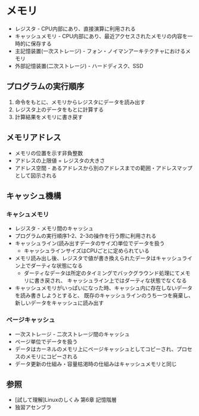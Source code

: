 # メモリ
- レジスタ - CPU内部にあり、直接演算に利用される
- キャッシュメモリ - CPU内部にあり、最近アクセスされたメモリの内容を一時的に保存する
- 主記憶装置(一次ストレージ) - フォン・ノイマンアーキテクチャにおけるメモリ
- 外部記憶装置(二次ストレージ) - ハードディスク、SSD

## プログラムの実行順序
1. 命令をもとに、メモリからレジスタにデータを読み出す
2. レジスタ上のデータをもとに計算する
3. 計算結果をメモリに書き戻す

## メモリアドレス
- メモリの位置を示す非負整数
- アドレスの上限値 = レジスタの大きさ
- アドレス空間 - あるアドレスから別のアドレスまでの範囲・アドレスマップとして図示される

## キャッシュ機構
### キャシュメモリ
- レジスタ - メモリ間のキャッシュ
- プログラムの実行順序1-2、2-3の操作を行う際に利用される
- キャッシュライン(読み出すデータのサイズ)単位でデータを扱う
  - キャッシュラインサイズはCPUごとに定められている
- メモリ読み出し後、レジスタで値が書き換えられたデータはキャッシュライン上でダーティな状態になる
  - ダーティなデータは所定のタイミングでバックグラウンド処理にてメモリに書き戻され、
    キャッシュライン上ではダーティな状態でなくなる
- キャッシュメモリがいっぱいになった時、キャッシュ内に存在しないデータを読み書きしようとすると、
  既存のキャッシュラインのうち一つを廃棄し、新しいデータをキャッシュに読み出す

### ページキャッシュ
- 一次ストレージ - 二次ストレージ間のキャッシュ
- ページ単位でデータを扱う
- データはカーネルのメモリ上にページキャッシュとしてコピーされ、プロセスのメモリにコピーされる
- データ更新の仕組み・容量枯渇時の仕組みはキャッシュメモリと同じ

## 参照
- [試して理解]Linuxのしくみ 第6章 記憶階層
- 独習アセンブラ
